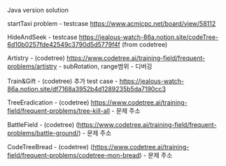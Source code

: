 Java version solution

startTaxi problem - testcase
https://www.acmicpc.net/board/view/58112

HideAndSeek - testcase
https://jealous-watch-86a.notion.site/codeTree-6d10b0257fde42549c3790d5d5779f4f (from codetree)

Artistry - (codetree)
https://www.codetree.ai/training-field/frequent-problems/artistry - subRotation, range범위 - 디버깅

Train&Gift - (codetree)
추가 test case - https://jealous-watch-86a.notion.site/df7168a3952b4d1289235b5da7190cc3

TreeEradication - (codetree)
https://www.codetree.ai/training-field/frequent-problems/tree-kill-all - 문제 주소

BattleField - (codetree)
(https://www.codetree.ai/training-field/frequent-problems/battle-ground/) - 문제 주소

CodeTreeBread - (codetree)
(https://www.codetree.ai/training-field/frequent-problems/codetree-mon-bread) - 문제 주소

